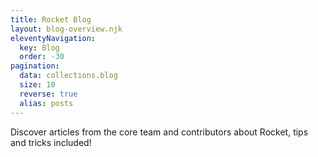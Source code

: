 ```yaml
---
title: Rocket Blog
layout: blog-overview.njk
eleventyNavigation:
  key: Blog
  order: -30
pagination:
  data: collections.blog
  size: 10
  reverse: true
  alias: posts
---
```


Discover articles from the core team and contributors about Rocket, tips and tricks included!
